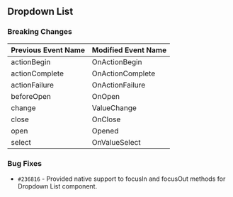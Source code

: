 ## Dropdown List

### Breaking Changes

|Previous Event Name|Modified Event Name|
|-----------|-----------|
|actionBegin|OnActionBegin|
|actionComplete|OnActionComplete|
|actionFailure|OnActionFailure|
|beforeOpen|OnOpen|
|change|ValueChange|
|close|OnClose|
|open|Opened|
|select|OnValueSelect|

### Bug Fixes

- `#236816` - Provided native support to focusIn and focusOut methods for Dropdown List component.
